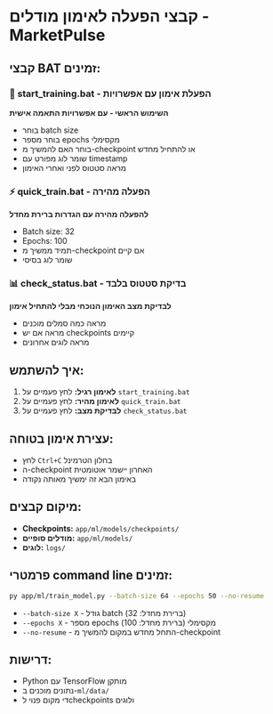 # קבצי הפעלה לאימון מודלים - MarketPulse

## קבצי BAT זמינים:

### 🚀 start_training.bat - הפעלת אימון עם אפשרויות
**השימוש הראשי - עם אפשרויות התאמה אישית**
- בוחר batch size
- בוחר מספר epochs מקסימלי  
- בוחר האם להמשיך מ-checkpoint או להתחיל מחדש
- שומר לוג מפורט עם timestamp
- מראה סטטוס לפני ואחרי האימון

### ⚡ quick_train.bat - הפעלה מהירה
**להפעלה מהירה עם הגדרות ברירת מחדל**
- Batch size: 32
- Epochs: 100  
- תמיד ממשיך מ-checkpoint אם קיים
- שומר לוג בסיסי

### 📊 check_status.bat - בדיקת סטטוס בלבד
**לבדיקת מצב האימון הנוכחי מבלי להתחיל אימון**
- מראה כמה סמלים מוכנים
- מראה אם יש checkpoints קיימים
- מראה לוגים אחרונים

## איך להשתמש:

1. **לאימון רגיל:** לחץ פעמיים על `start_training.bat`
2. **לאימון מהיר:** לחץ פעמיים על `quick_train.bat` 
3. **לבדיקת מצב:** לחץ פעמיים על `check_status.bat`

## עצירת אימון בטוחה:
- לחץ `Ctrl+C` בחלון הטרמינל
- ה-checkpoint האחרון יישמר אוטומטית
- באימון הבא זה ימשיך מאותה נקודה

## מיקום קבצים:
- **Checkpoints:** `app/ml/models/checkpoints/`
- **מודלים סופיים:** `app/ml/models/`
- **לוגים:** `logs/`

## פרמטרי command line זמינים:
```bash
py app/ml/train_model.py --batch-size 64 --epochs 50 --no-resume
```

- `--batch-size X` - גודל batch (ברירת מחדל: 32)
- `--epochs X` - מספר epochs מקסימלי (ברירת מחדל: 100)  
- `--no-resume` - התחל מחדש במקום להמשיך מ-checkpoint

## דרישות:
- Python עם TensorFlow מותקן
- נתונים מוכנים ב-`ml/data/`
- די מקום פנוי לcheckpoints ולוגים